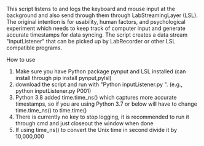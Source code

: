 This script listens to and logs the keyboard and mouse input at the background and also send through them through LabStreamingLayer (LSL). The original intention is for usability, human factors, and psychological experiment which needs to keep track of computer input and generate accurate timestamps for data syncing. The script creates a data stream "inputListener" that can be picked up by LabRecorder or other LSL compatible programs.

How to use
1. Make sure you have Python package pynput and LSL installed (can install through pip install pynput,pylsl)
2. download the script and run with "Python inputListener.py <filename>". (e.g., python inputListener.py P001)
3. Python 3.8 added time.time_ns() which captures more accurate timestamps, so if you are using Python 3.7 or below will have to change time.time_ns() to time.time()
4. There is currently no key to stop logging, it is recommended to run it through cmd and just closeout the window when done
5. If using time_ns() to convert the Unix time in second divide it by 10,000,000